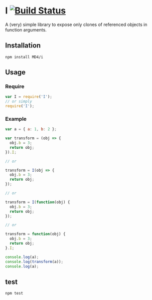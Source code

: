 # I [![Build Status](https://travis-ci.org/MD4/I.svg?branch=master)](https://travis-ci.org/MD4/I)

A (very) simple library to expose only clones of referenced objects in function arguments.

## Installation

```npm install MD4/i```

## Usage

### Require

```javascript
var I = require('I');
// or simply
require('I');
```

### Example

```javascript
var a = { a: 1, b: 2 };

var transform = (obj => {
  obj.b = 3;
  return obj;
}).I;

// or

transform = I(obj => {
  obj.b = 3;
  return obj;
});

// or

transform = I(function(obj) {
  obj.b = 3;
  return obj;
});

// or

transform = function(obj) {
  obj.b = 3;
  return obj;
}.I;

console.log(a);
console.log(transform(a));
console.log(a);
```

## test
```npm test```